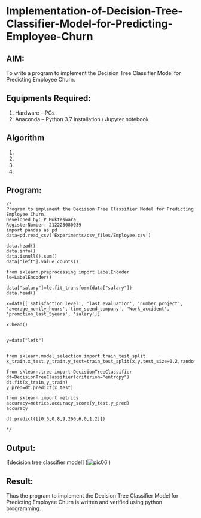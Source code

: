 # Implementation-of-Decision-Tree-Classifier-Model-for-Predicting-Employee-Churn

## AIM:
To write a program to implement the Decision Tree Classifier Model for Predicting Employee Churn.

## Equipments Required:
1. Hardware – PCs
2. Anaconda – Python 3.7 Installation / Jupyter notebook

## Algorithm
1. 
2. 
3. 
4. 

## Program:
```
/*
Program to implement the Decision Tree Classifier Model for Predicting Employee Churn.
Developed by: P Mukteswara
RegisterNumber: 212223080039
import pandas as pd
data=pd.read_csv('Experiments/csv_files/Employee.csv')

data.head()
data.info()
data.isnull().sum()
data["left"].value_counts()

from sklearn.preprocessing import LabelEncoder
le=LabelEncoder()

data["salary"]=le.fit_transform(data["salary"])
data.head()

x=data[['satisfaction_level', 'last_evaluation', 'number_project', 'average_montly_hours','time_spend_company', 'Work_accident', 'promotion_last_5years', 'salary']]

x.head()


y=data["left"]


from sklearn.model_selection import train_test_split
x_train,x_test,y_train,y_test=train_test_split(x,y,test_size=0.2,random_state=100)

from sklearn.tree import DecisionTreeClassifier
dt=DecisionTreeClassifier(criterion="entropy")
dt.fit(x_train,y_train)
y_pred=dt.predict(x_test)

from sklearn import metrics
accuracy=metrics.accuracy_score(y_test,y_pred)
accuracy

dt.predict([[0.5,0.8,9,260,6,0,1,2]])
 
*/
```

## Output:
![decision tree classifier model]
(![pic06](https://github.com/Mukteswara/Implementation-of-Decision-Tree-Classifier-Model-for-Predicting-Employee-Churn/assets/162081121/fba2ad91-0fe2-41a6-af14-d4ba8e6a0c83)
)


## Result:
Thus the program to implement the  Decision Tree Classifier Model for Predicting Employee Churn is written and verified using python programming.
